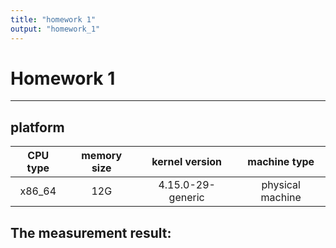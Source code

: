 ```yaml
---
title: "homework 1"
output: "homework_1"
---
```

# Homework 1
---
## platform


| CPU type | memory size | kernel version | machine type |
| :-----: | :----: | :----: | :----: |
| x86_64 | 12G | 4.15.0-29-generic |physical machine |

## The measurement result:

 
